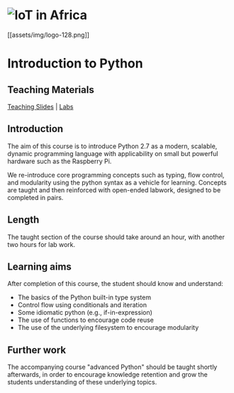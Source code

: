 # ![IoT in Africa](github.com//assets/img/logo-128.png) 

[[assets/img/logo-128.png]]
# Introduction to Python
## Teaching Materials

[Teaching Slides](https://gitpitch.com/iotinafrica/material?p=intro-to-python)
| [Labs](labs/)

## Introduction

The aim of this course is to introduce Python 2.7 as a modern, scalable, dynamic programming language with applicability on small but powerful hardware such as the Raspberry Pi.

We re-introduce core programming concepts such as typing, flow control, and modularity using the python syntax as a vehicle for learning. Concepts are taught and then reinforced with open-ended labwork, designed to be completed in pairs.

## Length
The taught section of the course should take around an hour, with another two hours for lab work.

## Learning aims
After completion of this course, the student should know and understand:
* The basics of the Python built-in type system
* Control flow using conditionals and iteration
* Some idiomatic python (e.g., if-in-expression)
* The use of functions to encourage code reuse
* The use of the underlying filesystem to encourage modularity

## Further work
The accompanying course "advanced Python" should be taught shortly afterwards, in order to encourage knowledge retention and grow the students understanding of these underlying topics.